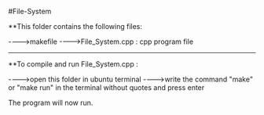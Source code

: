 #File-System

**This folder contains the following files:

---->makefile
---->File_System.cpp : cpp program file
___________________________________________________________________________________


**To compile and run File_System.cpp :

---->open this folder in ubuntu terminal
---->write the command "make" or "make run" in the terminal without quotes and press enter

The program will now run.
